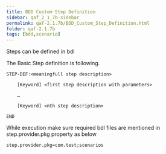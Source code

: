 ```yaml
---
title: BDD Custom Step Definition
sidebar: qaf_2_1_7b-sidebar
permalink: qaf-2.1.7b/BDD_Custom_Step_Definition.html
folder: qaf-2.1.7b
tags: [bdd,scenario]
---
```


Steps can be defined in bdl

The Basic Step definition is following. 
 
```
STEP-DEF:<meaningfull step description>
 
    [Keyword] <first step description with parameters>
 
    …
 
    [Keyword] <nth step description>
 
END
```

While execution make sure required bdl files are mentioned in step.provider.pkg property as below

```properties
step.provider.pkg=com.test;scenarios
```
